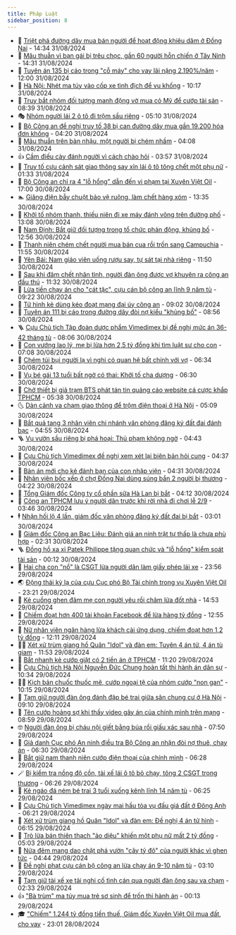 ```yaml
---
title: Pháp Luật
sidebar_position: 8
---
```


<!-- dantri-phap-luat:START -->
- 🌊 [Triệt phá đường dây mua bán người để hoạt động khiêu dâm ở Đồng Nai](https://dantri.com.vn/phap-luat/triet-pha-duong-day-mua-ban-nguoi-de-hoat-dong-khieu-dam-o-dong-nai-20240831212522396.htm) - 14:34 31/08/2024
- 🐲 [Mâu thuẫn vì bạn gái bị trêu chọc, gần 60 người hỗn chiến ở Tây Ninh](https://dantri.com.vn/phap-luat/mau-thuan-vi-ban-gai-bi-treu-choc-gan-60-nguoi-hon-chien-o-tay-ninh-20240831212551690.htm) - 14:31 31/08/2024
- 🌁 [Tuyên án 135 bị cáo trong &quot;cỗ máy&quot; cho vay lãi nặng 2.190%/năm](https://dantri.com.vn/phap-luat/tuyen-an-135-bi-cao-trong-co-may-cho-vay-lai-nang-2190nam-20240831182914828.htm) - 12:00 31/08/2024
- 🎃 [Hà Nội: Nhét ma túy vào cốp xe tình địch để vu khống](https://dantri.com.vn/phap-luat/ha-noi-nhet-ma-tuy-vao-cop-xe-tinh-dich-de-vu-khong-20240831163745318.htm) - 10:17 31/08/2024
- 🦅 [Truy bắt nhóm đối tượng manh động vờ mua cỏ Mỹ để cướp tài sản](https://dantri.com.vn/phap-luat/truy-bat-nhom-doi-tuong-manh-dong-vo-mua-co-my-de-cuop-tai-san-20240831152526694.htm) - 08:39 31/08/2024
- 🎭 [Nhóm người lái 2 ô tô đi trộm sầu riêng](https://dantri.com.vn/phap-luat/nhom-nguoi-lai-2-o-to-di-trom-sau-rieng-20240831120029451.htm) - 05:10 31/08/2024
- 🤗 [Bộ Công an đề nghị truy tố 38 bị can đường dây mua gần 19.200 hóa đơn khống](https://dantri.com.vn/phap-luat/bo-cong-an-de-nghi-truy-to-38-bi-can-duong-day-mua-gan-19200-hoa-don-khong-20240831110417391.htm) - 04:20 31/08/2024
- 🚀 [Mâu thuẫn trên bàn nhậu, một người bị chém nhầm](https://dantri.com.vn/phap-luat/mau-thuan-tren-ban-nhau-mot-nguoi-bi-chem-nham-20240831105159211.htm) - 04:08 31/08/2024
- 👍 [Cầm điếu cày đánh người vì cách chào hỏi](https://dantri.com.vn/phap-luat/cam-dieu-cay-danh-nguoi-vi-cach-chao-hoi-20240831102817151.htm) - 03:57 31/08/2024
- 🧐 [Truy tố cựu cảnh sát giao thông say xỉn lái ô tô tông chết một phụ nữ](https://dantri.com.vn/phap-luat/truy-to-cuu-canh-sat-giao-thong-say-xin-lai-o-to-tong-chet-mot-phu-nu-20240831081817192.htm) - 01:33 31/08/2024
- 🫶 [Bộ Công an chỉ ra 4 &quot;lỗ hổng&quot; dẫn đến vi phạm tại Xuyên Việt Oil](https://dantri.com.vn/phap-luat/bo-cong-an-chi-ra-4-lo-hong-dan-den-vi-pham-tai-xuyen-viet-oil-20240830165947678.htm) - 17:00 30/08/2024
- 🏊 [Giăng điện bẫy chuột bảo vệ ruộng, làm chết hàng xóm](https://dantri.com.vn/phap-luat/giang-dien-bay-chuot-bao-ve-ruong-lam-chet-hang-xom-20240830202115001.htm) - 13:35 30/08/2024
- 🌋 [Khởi tố nhóm thanh, thiếu niên đi xe máy đánh võng trên đường phố](https://dantri.com.vn/phap-luat/khoi-to-nhom-thanh-thieu-nien-di-xe-may-danh-vong-tren-duong-pho-20240830195128461.htm) - 13:08 30/08/2024
- 👹 [Nam Định: Bắt giữ đối tượng trong tổ chức phản động, khủng bố](https://dantri.com.vn/phap-luat/nam-dinh-bat-giu-doi-tuong-trong-to-chuc-phan-dong-khung-bo-20240830194012393.htm) - 12:56 30/08/2024
- 🫣 [Thanh niên chém chết người mua bán cua rồi trốn sang Campuchia](https://dantri.com.vn/phap-luat/thanh-nien-chem-chet-nguoi-mua-ban-cua-roi-tron-sang-campuchia-20240830172915456.htm) - 11:55 30/08/2024
- 🎃 [Yên Bái: Nam giáo viên uống rượu say, tự sát tại nhà riêng](https://dantri.com.vn/phap-luat/yen-bai-nam-giao-vien-uong-ruou-say-tu-sat-tai-nha-rieng-20240830184622186.htm) - 11:50 30/08/2024
- 🌝 [Sau khi đâm chết nhân tình, người đàn ông được vợ khuyên ra công an đầu thú](https://dantri.com.vn/phap-luat/sau-khi-dam-chet-nhan-tinh-nguoi-dan-ong-duoc-vo-khuyen-ra-cong-an-dau-thu-20240830180421437.htm) - 11:32 30/08/2024
- 🚀 [Lừa tiền chạy án cho &quot;cát tặc&quot;, cựu cán bộ công an lĩnh 9 năm tù](https://dantri.com.vn/phap-luat/lua-tien-chay-an-cho-cat-tac-cuu-can-bo-cong-an-linh-9-nam-tu-20240830153313753.htm) - 09:22 30/08/2024
- 🥷 [Tử hình kẻ dùng kéo đoạt mạng đại úy công an](https://dantri.com.vn/phap-luat/tu-hinh-ke-dung-keo-doat-mang-dai-uy-cong-an-20240830154730037.htm) - 09:02 30/08/2024
- 👺 [Tuyên án 111 bị cáo trong đường dây đòi nợ kiểu &quot;khủng bố&quot;](https://dantri.com.vn/phap-luat/tuyen-an-111-bi-cao-trong-duong-day-doi-no-kieu-khung-bo-20240830152031960.htm) - 08:56 30/08/2024
- 🪜 [Cựu Chủ tịch Tập đoàn dược phẩm Vimedimex bị đề nghị mức án 36-42 tháng tù](https://dantri.com.vn/phap-luat/cuu-chu-tich-tap-doan-duoc-pham-vimedimex-bi-de-nghi-muc-an-36-42-thang-tu-20240830145254821.htm) - 08:06 30/08/2024
- 🦄 [Con vướng lao lý, mẹ bị lừa hơn 2,5 tỷ đồng khi tìm luật sư cho con](https://dantri.com.vn/phap-luat/con-vuong-lao-ly-me-bi-lua-hon-25-ty-dong-khi-tim-luat-su-cho-con-20240830132634301.htm) - 07:08 30/08/2024
- 🦍 [Chém túi bụi người lạ vì nghi có quan hệ bất chính với vợ](https://dantri.com.vn/phap-luat/chem-tui-bui-nguoi-la-vi-nghi-co-quan-he-bat-chinh-voi-vo-20240830131303648.htm) - 06:34 30/08/2024
- 🌁 [Vụ bé gái 13 tuổi bất ngờ có thai: Khởi tố cha dượng](https://dantri.com.vn/phap-luat/vu-be-gai-13-tuoi-bat-ngo-co-thai-khoi-to-cha-duong-20240830130543307.htm) - 06:30 30/08/2024
- 💯 [Chở thiết bị giả trạm BTS phát tán tin quảng cáo website cá cược khắp TPHCM](https://dantri.com.vn/phap-luat/cho-thiet-bi-gia-tram-bts-phat-tan-tin-quang-cao-website-ca-cuoc-khap-tphcm-20240830121348534.htm) - 05:38 30/08/2024
- 🌜 [Dàn cảnh va chạm giao thông để trộm điện thoại ở Hà Nội](https://dantri.com.vn/phap-luat/dan-canh-va-cham-giao-thong-de-trom-dien-thoai-o-ha-noi-20240830120146477.htm) - 05:09 30/08/2024
- 👹 [Bắt quả tang 3 nhân viên chi nhánh văn phòng đăng ký đất đai đánh bạc](https://dantri.com.vn/phap-luat/bat-qua-tang-3-nhan-vien-chi-nhanh-van-phong-dang-ky-dat-dai-danh-bac-20240830112721345.htm) - 04:55 30/08/2024
- 🪜 [Vụ vườn sầu riêng bị phá hoại: Thủ phạm không ngờ](https://dantri.com.vn/phap-luat/vu-vuon-sau-rieng-bi-pha-hoai-thu-pham-khong-ngo-20240830110538525.htm) - 04:43 30/08/2024
- 🦩 [Cựu Chủ tịch Vimedimex đề nghị xem xét lại biên bản hỏi cung](https://dantri.com.vn/phap-luat/cuu-chu-tich-vimedimex-de-nghi-xem-xet-lai-bien-ban-hoi-cung-20240830010626735.htm) - 04:37 30/08/2024
- 💂 [Bản án mới cho kẻ đánh bạn của con nhập viện](https://dantri.com.vn/phap-luat/ban-an-moi-cho-ke-danh-ban-cua-con-nhap-vien-20240830103938492.htm) - 04:31 30/08/2024
- 💃 [Nhân viên bốc xếp ở chợ Đồng Nai dùng súng bắn 2 người bị thương](https://dantri.com.vn/phap-luat/nhan-vien-boc-xep-o-cho-dong-nai-dung-sung-ban-2-nguoi-bi-thuong-20240830104855037.htm) - 04:22 30/08/2024
- 🧐 [Tổng Giám đốc Công ty cổ phần sữa Hà Lan bị bắt](https://dantri.com.vn/phap-luat/tong-giam-doc-cong-ty-co-phan-sua-ha-lan-bi-bat-20240830110304238.htm) - 04:12 30/08/2024
- 🤗 [Công an TPHCM lưu ý người dân trước khi rời nhà đi chơi lễ 2/9](https://dantri.com.vn/phap-luat/cong-an-tphcm-luu-y-nguoi-dan-truoc-khi-roi-nha-di-choi-le-29-20240830103120464.htm) - 03:46 30/08/2024
- 🕴 [Nhận hối lộ 4 lần, giám đốc văn phòng đăng ký đất đai bị bắt](https://dantri.com.vn/phap-luat/nhan-hoi-lo-4-lan-giam-doc-van-phong-dang-ky-dat-dai-bi-bat-20240830094059514.htm) - 03:01 30/08/2024
- 🐎 [Giám đốc Công an Bạc Liêu: Đánh giá an ninh trật tự thấp là chưa phù hợp](https://dantri.com.vn/xa-hoi/giam-doc-cong-an-bac-lieu-danh-gia-an-ninh-trat-tu-thap-la-chua-phu-hop-20240829192456606.htm) - 02:31 30/08/2024
- 🪜 [Đồng hồ xa xỉ Patek Philippe tặng quan chức và &quot;lỗ hổng&quot; kiểm soát tài sản](https://dantri.com.vn/xa-hoi/dong-ho-xa-xi-patek-philippe-tang-quan-chuc-va-lo-hong-kiem-soat-tai-san-20240830065853839.htm) - 00:12 30/08/2024
- 🤭 [Hai cha con &quot;nổ&quot; là CSGT lừa người dân làm giấy phép lái xe](https://dantri.com.vn/phap-luat/hai-cha-con-no-la-csgt-lua-nguoi-dan-lam-giay-phep-lai-xe-20240830064440070.htm) - 23:56 29/08/2024
- 🌏 [Động thái kỳ lạ của cựu Cục phó Bộ Tài chính trong vụ Xuyên Việt Oil](https://dantri.com.vn/phap-luat/dong-thai-ky-la-cua-cuu-cuc-pho-bo-tai-chinh-trong-vu-xuyen-viet-oil-20240829215502796.htm) - 23:21 29/08/2024
- 🎃 [Kẻ cuồng ghen đâm mẹ con người yêu rồi châm lửa đốt nhà](https://dantri.com.vn/phap-luat/ke-cuong-ghen-dam-me-con-nguoi-yeu-roi-cham-lua-dot-nha-20240829211220589.htm) - 14:53 29/08/2024
- 🗽 [Chiếm đoạt hơn 400 tài khoản Facebook để lừa hàng tỷ đồng](https://dantri.com.vn/phap-luat/chiem-doat-hon-400-tai-khoan-facebook-de-lua-hang-ty-dong-20240829192509693.htm) - 12:55 29/08/2024
- 🌁 [Nữ nhân viên ngân hàng lừa khách cài ứng dụng, chiếm đoạt hơn 1,2 tỷ đồng](https://dantri.com.vn/phap-luat/nu-nhan-vien-ngan-hang-lua-khach-cai-ung-dung-chiem-doat-hon-12-ty-dong-20240829182308034.htm) - 12:11 29/08/2024
- 🧑‍💻 [Xét xử trùm giang hồ Quân &quot;Idol&quot; và đàn em: Tuyên 4 án tử, 4 án tù giam](https://dantri.com.vn/phap-luat/xet-xu-trum-giang-ho-quan-idol-va-dan-em-tuyen-4-an-tu-4-an-tu-giam-20240829183301453.htm) - 11:53 29/08/2024
- 🌮 [Bắt nhanh kẻ cướp giật có 2 tiền án ở TPHCM](https://dantri.com.vn/phap-luat/bat-nhanh-ke-cuop-giat-co-2-tien-an-o-tphcm-20240829181307668.htm) - 11:20 29/08/2024
- 🤗 [Cựu Chủ tịch Hà Nội Nguyễn Đức Chung hoàn tất thi hành án dân sự](https://dantri.com.vn/phap-luat/cuu-chu-tich-ha-noi-nguyen-duc-chung-hoan-tat-thi-hanh-an-dan-su-20240829171839298.htm) - 10:34 29/08/2024
- 👨‍🏫 [Kịch bản chuốc thuốc mê, cướp ngoại tệ của nhóm cướp &quot;non gan&quot;](https://dantri.com.vn/phap-luat/kich-ban-chuoc-thuoc-me-cuop-ngoai-te-cua-nhom-cuop-non-gan-20240829160908234.htm) - 10:15 29/08/2024
- 🎉 [Tạm giữ người đàn ông đánh đập bé trai giữa sân chung cư ở Hà Nội](https://dantri.com.vn/phap-luat/tam-giu-nguoi-dan-ong-danh-dap-be-trai-giua-san-chung-cu-o-ha-noi-20240829160451051.htm) - 09:10 29/08/2024
- 🤗 [Tên cướp hoảng sợ khi thấy video gây án của chính mình trên mạng](https://dantri.com.vn/phap-luat/ten-cuop-hoang-so-khi-thay-video-gay-an-cua-chinh-minh-tren-mang-20240829152920805.htm) - 08:59 29/08/2024
- 🤓 [Người đàn ông bị cháu nội giết bằng búa rồi giấu xác sau nhà](https://dantri.com.vn/phap-luat/nguoi-dan-ong-bi-chau-noi-giet-bang-bua-roi-giau-xac-sau-nha-20240829144513231.htm) - 07:50 29/08/2024
- 👹 [Giả danh Cục phó An ninh điều tra Bộ Công an nhận đòi nợ thuê, chạy án](https://dantri.com.vn/phap-luat/gia-danh-cuc-pho-an-ninh-dieu-tra-bo-cong-an-nhan-doi-no-thue-chay-an-20240829132507703.htm) - 06:30 29/08/2024
- 🐘 [Bắt giữ nam thanh niên cướp điện thoại của chính mình](https://dantri.com.vn/phap-luat/bat-giu-nam-thanh-nien-cuop-dien-thoai-cua-chinh-minh-20240829125055972.htm) - 06:28 29/08/2024
- 🪄 [Bị kiểm tra nồng độ cồn, tài xế lái ô tô bỏ chạy, tông 2 CSGT trọng thương](https://dantri.com.vn/phap-luat/bi-kiem-tra-nong-do-con-tai-xe-lai-o-to-bo-chay-tong-2-csgt-trong-thuong-20240829124632436.htm) - 06:26 29/08/2024
- 💄 [Kẻ ngáo đá ném bé trai 3 tuổi xuống kênh lĩnh 14 năm tù](https://dantri.com.vn/phap-luat/ke-ngao-da-nem-be-trai-3-tuoi-xuong-kenh-linh-14-nam-tu-20240829131431530.htm) - 06:25 29/08/2024
- 🐎 [Cựu Chủ tịch Vimedimex ngày mai hầu tòa vụ đấu giá đất ở Đông Anh](https://dantri.com.vn/phap-luat/cuu-chu-tich-vimedimex-ngay-mai-hau-toa-vu-dau-gia-dat-o-dong-anh-20240829131322504.htm) - 06:21 29/08/2024
- 💯 [Xét xử trùm giang hồ Quân &quot;Idol&quot; và đàn em: Đề nghị 4 án tử hình](https://dantri.com.vn/phap-luat/xet-xu-trum-giang-ho-quan-idol-va-dan-em-de-nghi-4-an-tu-hinh-20240829124634781.htm) - 06:15 29/08/2024
- 💯 [Trò lừa bán thiên thạch &quot;ảo diệu&quot; khiến một phụ nữ mất 2 tỷ đồng](https://dantri.com.vn/phap-luat/tro-lua-ban-thien-thach-ao-dieu-khien-mot-phu-nu-mat-2-ty-dong-20240829112838997.htm) - 05:03 29/08/2024
- 🌈 [Nửa đêm mang dao chặt phá vườn &quot;cây tỷ đô&quot; của người khác vì ghen tức](https://dantri.com.vn/phap-luat/nua-dem-mang-dao-chat-pha-vuon-cay-ty-do-cua-nguoi-khac-vi-ghen-tuc-20240829112642293.htm) - 04:44 29/08/2024
- 🧠 [Đề nghị phạt cựu cán bộ công an lừa chạy án 9-10 năm tù](https://dantri.com.vn/phap-luat/de-nghi-phat-cuu-can-bo-cong-an-lua-chay-an-9-10-nam-tu-20240829094012737.htm) - 03:10 29/08/2024
- 🌈 [Tạm giữ tài xế xe tải nghi cố tình cán qua người đàn ông sau va chạm](https://dantri.com.vn/phap-luat/tam-giu-tai-xe-xe-tai-nghi-co-tinh-can-qua-nguoi-dan-ong-sau-va-cham-20240829085816644.htm) - 02:33 29/08/2024
- 👍 [&quot;Bà trùm&quot; ma túy mua trẻ sơ sinh để trốn thi hành án](https://dantri.com.vn/phap-luat/ba-trum-ma-tuy-mua-tre-so-sinh-de-tron-thi-hanh-an-20240828161723799.htm) - 00:13 29/08/2024
- 🎓 [&quot;Chiếm&quot; 1.244 tỷ đồng tiền thuế, Giám đốc Xuyên Việt Oil mua đất, cho vay](https://dantri.com.vn/phap-luat/chiem-1244-ty-dong-tien-thue-giam-doc-xuyen-viet-oil-mua-dat-cho-vay-20240828234608544.htm) - 23:01 28/08/2024<!-- dantri-phap-luat:END -->
